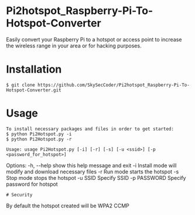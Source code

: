 # Pi2hotspot_Raspberry-Pi-To-Hotspot-Converter
Easily convert your Raspberry Pi to a hotspot or access point to increase the wireless range in your area or for hacking purposes.

# Installation
```
$ git clone https://github.com/SkySecCoder/Pi2hotspot_Raspberry-Pi-To-Hotspot-Converter.git
```
# Usage
```
To install necessary packages and files in order to get started:
$ python Pi2Hotspot.py -i
$ python Pi2Hotspot.py -r

Usage: usage Pi2Hotspot.py [-i] [-r] [-s] [-u <ssid>] [-p <password_for_hotspot>]
```
Options:
  -h, --help   show this help message and exit
  -i           Install mode will modify and download necessary files
  -r           Run mode starts the hotspot
  -s           Stop mode stops the hotspot
  -u SSID      Specify SSID
  -p PASSWORD  Specify password for hotspot
```
# Security
```
By default the hotspot created will be WPA2 CCMP